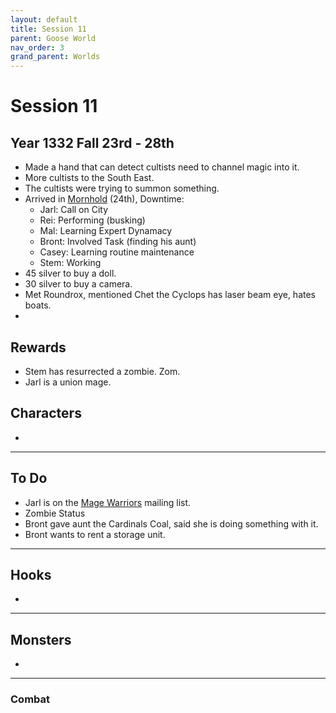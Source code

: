 ```yaml
---
layout: default
title: Session 11
parent: Goose World
nav_order: 3
grand_parent: Worlds
---
```

# Session 11

## Year 1332 Fall 23rd - 28th
* Made a hand that can detect cultists need to channel magic into it.
* More cultists to the South East.
* The cultists were trying to summon something.
* Arrived in [Mornhold](Game/Worlds/Goose/Mornhold) (24th), Downtime:
	* Jarl: Call on City
	* Rei: Performing (busking)
	* Mal: Learning Expert Dynamacy
	* Bront: Involved Task (finding his aunt)
	* Casey: Learning routine maintenance
	* Stem: Working
* 45 silver to buy a doll.
* 30 silver to buy a camera.
* Met Roundrox, mentioned Chet the Cyclops has laser beam eye, hates boats.
* 


## Rewards
* Stem has resurrected a zombie. Zom.
* Jarl is a union mage.

## Characters
* 
 ---

## To Do
* Jarl is on the [Mage Warriors](Game/Worlds/Goose/Mornhold#Mage%20Warriors) mailing list.
* Zombie Status
* Bront gave aunt the Cardinals Coal, said she is doing something with it.
* Bront wants to rent a storage unit.

---

## Hooks
* 

---

## Monsters
* 


---

### Combat


